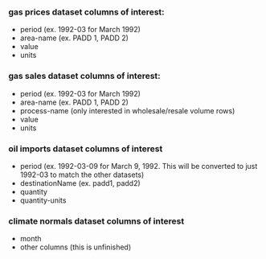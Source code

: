 
### gas prices dataset columns of interest:
- period (ex. 1992-03 for March 1992)
- area-name (ex. PADD 1, PADD 2)
- value
- units
### gas sales dataset columns of interest:
- period (ex. 1992-03 for March 1992)
- area-name (ex. PADD 1, PADD 2)
- process-name (only interested in wholesale/resale volume rows)
- value
- units
### oil imports dataset columns of interest
- period (ex. 1992-03-09 for March 9, 1992. This will be converted to just 1992-03 to match the other datasets)
- destinationName (ex. padd1, padd2)
- quantity
- quantity-units
### climate normals dataset columns of interest
- month
- other columns (this is unfinished)